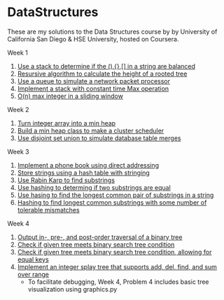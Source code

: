 # DataStructures

These are my solutions to the Data Structures course by by University of California San Diego & HSE University, hosted on Coursera.

Week 1
1. [Use a stack to determine if the (),{},[] in a string are balanced](CheckBrackets)
2. [Resursive algorithm to calculate the height of a rooted tree](TreeHeight)
3. [Use a queue to simulate a network packet processor](NetworkPacketProcessing)
4. [Implement a stack with constant time Max operation](StackWithMax)
5. [O(n) max integer in a sliding window](SlidingWindowWithMax)

Week 2
1. [Turn integer array into a min heap](Array2Heap)
2. [Build a min heap class to make a cluster scheduler](Scheduler)
3. [Use disjoint set union to simulate database table merges](TableMerge)

Week 3
1. [Implement a phone book using direct addressing](DirectAddressing)
2. [Store strings using a hash table with stringing](HasingStrings)
3. [Use Rabin Karp to find substrings](RabinKarp)
4. [Use hashing to determing if two substrings are equal](SubstringEquality)
5. [Use hasing to find the longest common pair of substrings in a string](LongestCommonSubstring)
6. [Hashing to find longest common substrings with some number of tolerable mismatches](PatternMatchingWithMismatches)

Week 4
1. [Output in-, pre-, and post-order traversal of a binary tree](BinaryTreeTraversal)
2. [Check if given tree meets binary search tree condition](SearchTreeProperty)
3. [Check if given tree meets binary search tree condition, allowing for equal keys](SearchTreePropertyHard)
4. [Implement an integer splay tree that supports add, del, find, and sum over range](SetRangeSum)
    - To facilitate debugging, Week 4, Problem 4 includes basic tree visualization using graphics.py
